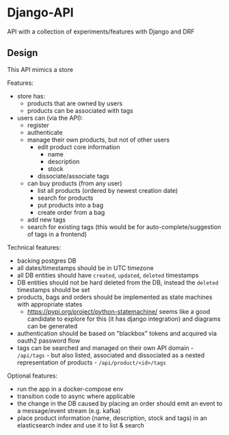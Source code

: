 # Django-API
API with a collection of experiments/features with Django and DRF

## Design
This API mimics a store

Features:
- store has:
    - products that are owned by users
    - products can be associated with tags
- users can (via the API):
    - register
    - authenticate
    - manage their own products, but not of other users
        - edit product core information
            - name
            - description
            - stock
        - dissociate/associate tags
    - can buy products (from any user)
        - list all products (ordered by newest creation date)
        - search for products
        - put products into a bag
        - create order from a bag
    - add new tags
    - search for existing tags (this would be for auto-complete/suggestion of tags in a frontend)

Technical features:
- backing postgres DB
- all dates/timestamps should be in UTC timezone
- all DB entities should have `created`, `updated`, `deleted` timestamps
- DB entities should not be hard deleted from the DB, instead the `deleted` timestamps should be set
- products, bags and orders should be implemented as state machines with appropriate states
    - https://pypi.org/project/python-statemachine/ seems like a good candidate to explore for this (it has django integration) and diagrams can be generated
- authentication should be based on "blackbox" tokens and acquired via oauth2 password flow
- tags can be searched and managed on their own API domain - `/api/tags` - but also listed, associated and dissociated as a nested representation of products - `/api/product/<id>/tags`

Optional features:
- run the app in a docker-compose env
- transition code to async where applicable
- the change in the DB caused by placing an order should emit an event to a message/event stream (e.g. kafka)
- place product information (name, description, stock and tags) in an elasticsearch index and use it to list & search
